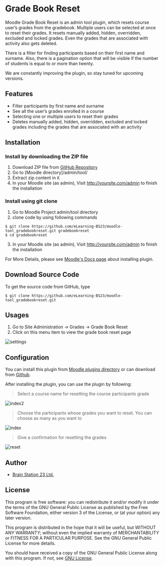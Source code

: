 # Grade Book Reset

Moodle Grade Book Reset is an admin tool plugin, which resets course user’s grades from the gradebook. Multiple users can be selected at once to reset their grades. It resets manually added, hidden, overridden, excluded and locked grades. Even the grades that are associated with activity also gets deleted.

There is a filter for finding participants based on their first name and surname. Also, there is a pagination option that will be visible if the number of students is equal to or more than twenty.

We are constantly improving the plugin, so stay tuned for upcoming versions.

## Features
- Filter participants by first name and surname
- See all the user’s grades enrolled in a course
- Selecting one or multiple users to reset their grades
- Deletes manually added, hidden, overridden, excluded and locked grades including the grades that are associated with an activity


## Installation

### Install by downloading the ZIP file
1.  Download ZIP file from [GitHub Repository](https://github.com/eLearning-BS23/moodle-tool_gradebookreset.git)
2.  Go to [Moodle directory]/admin/tool/
3.  Extract zip content in it
4.  In your Moodle site (as admin), Visit http://yoursite.com/admin to finish the installation


### Install using git clone
1.	Go to Moodle Project admin/tool directory
2.	clone code by using following commands
```
$ git clone https://github.com/eLearning-BS23/moodle-tool_gradebookreset.git gradebookreset
$ cd gradebookreset 
```
3.	In your Moodle site (as admin), Visit http://yoursite.com/admin to finish the installation

For More Details, please see [Moodle's Docs page](https://docs.moodle.org/38/en/Installing_plugins) about installing plugin. 

## Download Source Code

To get the source code from GitHub, type

```
$ git clone https://github.com/eLearning-BS23/moodle-tool_gradebookreset.git
```

## Usages
1.	Go to Site Administration -> Grades -> Grade Book Reset
2.	Click on this menu item to view the grade book reset page

![settings](https://user-images.githubusercontent.com/40598386/136807424-355e7298-c867-433c-88d9-5dc550e0c834.png)


## Configuration

You can install this plugin from [Moodle plugins directory](https://moodle.org/plugins) or can download from [Github](https://github.com/eLearning-BS23/moodle-tool_gradebookreset).

After installing the plugin, you can use the plugin by following:
> Select a course name for resetting the course participants grade

![index2](https://user-images.githubusercontent.com/40598386/136808502-afedcf41-113d-48f5-a39e-1dc64ed40edb.png)


> Choose the participants whose grades you want to reset. You can choose as many as you want to

![index](https://user-images.githubusercontent.com/40598386/136808289-355c1847-a33e-4712-8da1-57f4dbaf2bd0.png)

> Give a confirmation for resetting the grades

![reset](https://user-images.githubusercontent.com/40598386/136808561-9acd8846-cabc-4957-a3e0-bf6ec4e7ca36.png)

## Author
- [Brain Station 23 Ltd.](https://brainstation-23.com)

## License
This program is free software: you can redistribute it and/or modify it under the terms of the GNU General Public License as published by the Free Software Foundation, either version 3 of the License, or (at your option) any later version.

This program is distributed in the hope that it will be useful, but WITHOUT ANY WARRANTY; without even the implied warranty of MERCHANTABILITY or FITNESS FOR A PARTICULAR PURPOSE. See the GNU General Public License for more details.

You should have received a copy of the GNU General Public License along with this program. If not, see [GNU License](http://www.gnu.org/licenses/).
